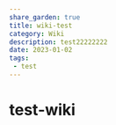 ```yaml
---
share_garden: true
title: wiki-test
category: Wiki
description: test22222222
date: 2023-01-02
tags:
 - test
---
```

# test-wiki






